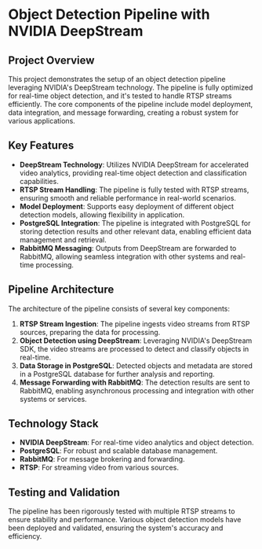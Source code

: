 # Object Detection Pipeline with NVIDIA DeepStream

## Project Overview

This project demonstrates the setup of an object detection pipeline leveraging NVIDIA's DeepStream technology. The pipeline is fully optimized for real-time object detection, and it's tested to handle RTSP streams efficiently. The core components of the pipeline include model deployment, data integration, and message forwarding, creating a robust system for various applications.

## Key Features

- **DeepStream Technology**: Utilizes NVIDIA DeepStream for accelerated video analytics, providing real-time object detection and classification capabilities.
- **RTSP Stream Handling**: The pipeline is fully tested with RTSP streams, ensuring smooth and reliable performance in real-world scenarios.
- **Model Deployment**: Supports easy deployment of different object detection models, allowing flexibility in application.
- **PostgreSQL Integration**: The pipeline is integrated with PostgreSQL for storing detection results and other relevant data, enabling efficient data management and retrieval.
- **RabbitMQ Messaging**: Outputs from DeepStream are forwarded to RabbitMQ, allowing seamless integration with other systems and real-time processing.

## Pipeline Architecture

The architecture of the pipeline consists of several key components:

1. **RTSP Stream Ingestion**: The pipeline ingests video streams from RTSP sources, preparing the data for processing.
2. **Object Detection using DeepStream**: Leveraging NVIDIA's DeepStream SDK, the video streams are processed to detect and classify objects in real-time.
3. **Data Storage in PostgreSQL**: Detected objects and metadata are stored in a PostgreSQL database for further analysis and reporting.
4. **Message Forwarding with RabbitMQ**: The detection results are sent to RabbitMQ, enabling asynchronous processing and integration with other systems or services.

## Technology Stack

- **NVIDIA DeepStream**: For real-time video analytics and object detection.
- **PostgreSQL**: For robust and scalable database management.
- **RabbitMQ**: For message brokering and forwarding.
- **RTSP**: For streaming video from various sources.

## Testing and Validation

The pipeline has been rigorously tested with multiple RTSP streams to ensure stability and performance. Various object detection models have been deployed and validated, ensuring the system's accuracy and efficiency.
